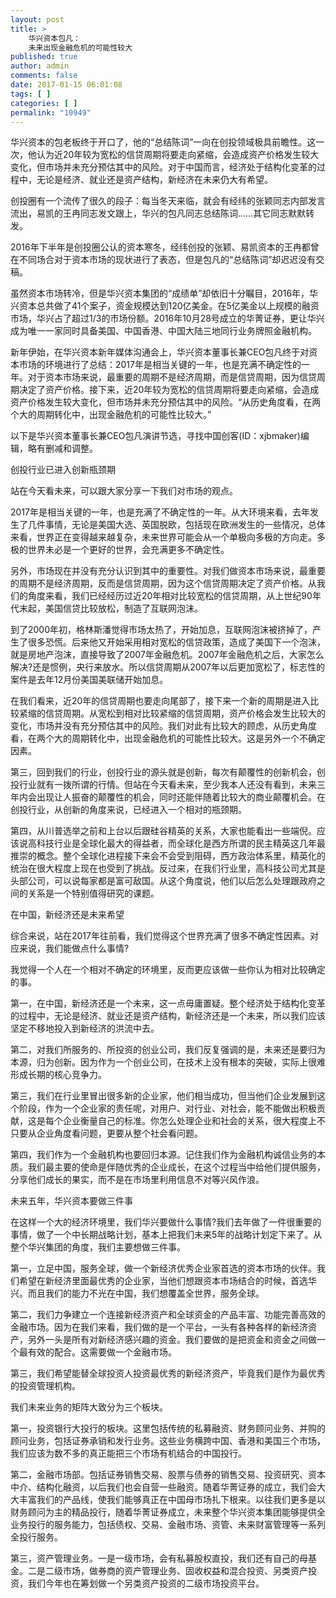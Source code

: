 ```yaml
---
layout: post
title: >
    华兴资本包凡：
    未来出现金融危机的可能性较大
published: true
author: admin
comments: false
date: 2017-01-15 06:01:08
tags: [ ]
categories: [ ]
permalink: "10949"
---
```

华兴资本的包老板终于开口了，他的“总结陈词”一向在创投领域极具前瞻性。这一次，他认为近20年较为宽松的信贷周期将要走向紧缩，会造成资产价格发生较大变化，但市场并未充分预估其中的风险。对于中国而言，经济处于结构化变革的过程中，无论是经济、就业还是资产结构，新经济在未来仍大有希望。

创投圈有一个流传了很久的段子：每当冬天来临，就会有经纬的张颖同志内部发言流出，易凯的王冉同志发文跟上，华兴的包凡同志总结陈词……其它同志默默转发。

2016年下半年是创投圈公认的资本寒冬，经纬创投的张颖、易凯资本的王冉都曾在不同场合对于资本市场的现状进行了表态，但是包凡的“总结陈词”却迟迟没有交稿。

虽然资本市场转冷，但是华兴资本集团的“成绩单”却依旧十分瞩目，2016年，华兴资本总共做了41个案子，资金规模达到120亿美金。在5亿美金以上规模的融资市场，华兴占了超过1/3的市场份额。2016年10月28号成立的华菁证券，更让华兴成为唯一一家同时具备美国、中国香港、中国大陆三地同行业务牌照金融机构。

新年伊始，在华兴资本新年媒体沟通会上，华兴资本董事长兼CEO包凡终于对资本市场的环境进行了总结：2017年是相当关键的一年，也是充满不确定性的一年。对于资本市场来说，最重要的周期不是经济周期，而是信贷周期，因为信贷周期决定了资产价格。接下来，近20年较为宽松的信贷周期将要走向紧缩，会造成资产价格发生较大变化，但市场并未充分预估其中的风险。“从历史角度看，在两个大的周期转化中，出现金融危机的可能性比较大。”

以下是华兴资本董事长兼CEO包凡演讲节选，寻找中国创客(ID：xjbmaker)编辑，略有删减和调整。

创投行业已进入创新瓶颈期

站在今天看未来，可以跟大家分享一下我们对市场的观点。

2017年是相当关键的一年，也是充满了不确定性的一年。从大环境来看，去年发生了几件事情，无论是美国大选、英国脱欧，包括现在欧洲发生的一些情况，总体来看，世界正在变得越来越复杂，未来世界可能会从一个单极向多极的方向走。多极的世界未必是一个更好的世界，会充满更多不确定性。

另外，市场现在并没有充分认识到其中的重要性。对我们做资本市场来说，最重要的周期不是经济周期，反而是信贷周期，因为这个信贷周期决定了资产价格。从我们的角度来看，我们已经经历过近20年相对比较宽松的信贷周期，从上世纪90年代末起，美国信贷比较放松，制造了互联网泡沫。

到了2000年初，格林斯潘觉得市场太热了，开始加息，互联网泡沫被挤掉了，产生了很多恐慌。后来他又开始采用相对宽松的信贷政策，造成了美国下一个泡沫，就是房地产泡沫，直接导致了2007年金融危机。2007年金融危机之后，大家怎么解决?还是惯例，央行来放水。所以信贷周期从2007年以后更加宽松了，标志性的案件是去年12月份美国美联储开始加息。

在我们看来，近20年的信贷周期也要走向尾部了，接下来一个新的周期是进入比较紧缩的信贷周期。从宽松到相对比较紧缩的信贷周期，资产价格会发生比较大的变化，市场并没有充分预估其中的风险。我们对此有比较大的顾虑，从历史角度看，在两个大的周期转化中，出现金融危机的可能性比较大。这是另外一个不确定因素。

第三，回到我们的行业，创投行业的源头就是创新，每次有颠覆性的创新机会，创投行业就有一拨所谓的行情。但站在今天看未来，至少我本人还没有看到，未来三年内会出现让人振奋的颠覆性的机会，同时还能伴随着比较大的商业颠覆机会。在创投行业，从创新的角度来说，已经进入一个相对的瓶颈期。

第四，从川普选举之前和上台以后跟硅谷精英的关系，大家也能看出一些端倪。应该说高科技行业是全球化最大的得益者，而全球化是西方所谓的民主精英这几年最推崇的概念。整个全球化进程接下来会不会受到阻碍，西方政治体系里，精英化的统治在很大程度上现在也受到了挑战。反过来，在我们行业里，高科技公司尤其是头部公司，可以说每家都是富可敌国。从这个角度说，他们以后怎么处理跟政府之间的关系是一个特别值得研究的课题。

在中国，新经济还是未来希望

综合来说，站在2017年往前看，我们觉得这个世界充满了很多不确定性因素。对应来说，我们能做点什么事情?

我觉得一个人在一个相对不确定的环境里，反而更应该做一些你认为相对比较确定的事。

第一，在中国，新经济还是一个未来，这一点毋庸置疑。整个经济处于结构化变革的过程中，无论是经济、就业还是资产结构，新经济还是一个未来，所以我们应该坚定不移地投入到新经济的洪流中去。

第二，对我们所服务的、所投资的创业公司，我们反复强调的是，未来还是要归为本源，归为创新。因为作为一个创业公司，在技术上没有根本的突破，实际上很难形成长期的核心竞争力。

第三，我们在行业里冒出很多新的企业家，他们相当成功，但当他们企业发展到这个阶段，作为一个企业家的责任呢，对用户、对行业、对社会，能不能做出积极贡献，这是每个企业衡量自己的标准。你怎么处理企业和社会的关系，很大程度上不只要从企业角度看问题，更要从整个社会看问题。

第四，我们作为一个金融机构也要回归本源。记住我们作为金融机构诚信业务的本质。我们最主要的使命是伴随优秀的企业成长，在这个过程当中给他们提供服务，分享他们成长的果实，而不是在市场里利用信息不对等兴风作浪。

未来五年，华兴资本要做三件事

在这样一个大的经济环境里，我们华兴要做什么事情?我们去年做了一件很重要的事情，做了一个中长期战略计划，基本上把我们未来5年的战略计划定下来了。从整个华兴集团的角度，我们主要想做三件事。

第一，立足中国，服务全球，做一个新经济优秀企业家首选的资本市场的伙伴。我们希望在新经济里面最优秀的企业家，当他们想跟资本市场结合的时候，首选华兴。而且我们的能力不光在中国，我们想覆盖全世界，服务全球。

第二，我们力争建立一个连接新经济资产和全球资金的产品丰富、功能完善高效的金融市场。因为在我们来看，我们做的是一个平台，一头有各种各样的新经济资产，另外一头是所有对新经济感兴趣的资金。我们要做的是把资金和资金之间做一个最有效的配合。这需要做一个金融市场。

第三，我们希望能替全球投资人投资最优秀的新经济资产，毕竟我们是作为最优秀的投资管理机构。

我们未来业务的矩阵大致分为三个板块。

第一，投资银行大投行的板块。这里包括传统的私募融资、财务顾问业务、并购的顾问业务，包括证券承销和发行业务。这些业务横跨中国、香港和美国三个市场，我们应该为数不多的真正能把三个市场有机结合的中国投行。

第二，金融市场部。包括证券销售交易、股票与债券的销售交易、投资研究、资本中介、结构化融资，以后我们也会自营一些融资。随着华菁证券的成立，我们会大大丰富我们的产品线，使我们能够真正在中国母市场扎下根来。以往我们更多是以财务顾问为主的精品投行，随着华菁证券成立，未来整个华兴资本集团能够提供全业务投行的服务能力，包括债权、交易、金融市场、资管、未来财富管理等一系列全投行服务。

第三，资产管理业务。一是一级市场，会有私募股权直投，我们还有自己的母基金。二是二级市场，做券商的资产管理业务、固收权益和混合投资、另类资产投资，我们今年也在筹划做一个另类资产投资的二级市场投资平台。